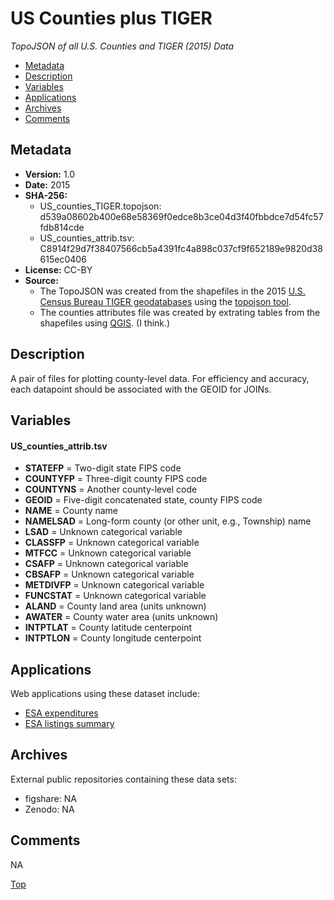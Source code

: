 # US Counties plus TIGER

_TopoJSON of all U.S. Counties and TIGER (2015) Data_

- [Metadata](#Metadata_11)
- [Description](#Description_25)
- [Variables](#Variables_38)
- [Applications](#Applications_47)
- [Archives](#Archives_53)
- [Comments](#Comments_60)

## Metadata
- **Version:** 1.0
- **Date:** 2015
- **SHA-256:** 
    - US_counties_TIGER.topojson: d539a08602b400e68e58369f0edce8b3ce04d3f40fbbdce7d54fc57fdb814cde
    - US_counties_attrib.tsv: C8914f29d7f38407566cb5a4391fc4a898c037cf9f652189e9820d38615ec0406
- **License:** CC-BY
- **Source:** 
    - The TopoJSON was created from the shapefiles in the 2015 [U.S. Census Bureau TIGER geodatabases](https://www.census.gov/geo/maps-data/data/tiger-geodatabases.html) using the [topojson tool](https://github.com/topojson/topojson). 
    - The counties attributes file was created by extrating tables from the shapefiles using [QGIS](http://www.qgis.org/). (I think.)

## Description

A pair of files for plotting county-level data. For efficiency and accuracy, 
each datapoint should be associated with the GEOID for JOINs.

## Variables

#### **US_counties_attrib.tsv**

- **STATEFP** = Two-digit state FIPS code
- **COUNTYFP** = Three-digit county FIPS code
- **COUNTYNS** = Another county-level code
- **GEOID** = Five-digit concatenated state, county FIPS code
- **NAME** = County name
- **NAMELSAD** = Long-form county (or other unit, e.g., Township) name
- **LSAD** = Unknown categorical variable
- **CLASSFP** = Unknown categorical variable
- **MTFCC** = Unknown categorical variable
- **CSAFP** = Unknown categorical variable
- **CBSAFP** = Unknown categorical variable
- **METDIVFP** = Unknown categorical variable
- **FUNCSTAT** = Unknown categorical variable
- **ALAND** = County land area (units unknown)
- **AWATER** = County water area (units unknown)
- **INTPTLAT** = County latitude centerpoint
- **INTPTLON** = County longitude centerpoint

## Applications

Web applications using these dataset include:

- [ESA expenditures](https://cci-dev.org/shiny/closed/ESA_expenditures_v0-3/)
- [ESA listings summary](https://cci-dev.org/shiny/open/listings-summary/)

## Archives

External public repositories containing these data sets:

- figshare: NA
- Zenodo: NA

## Comments

NA

[Top](#US_Counties_plus_TIGER_0)
